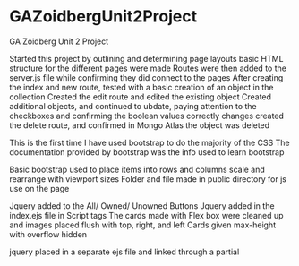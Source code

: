 # GAZoidbergUnit2Project
GA Zoidberg Unit 2 Project

Started this project by outlining and determining page layouts
basic HTML structure for the different pages were made
Routes were then added to the server.js file while confirming they did connect to the pages
After creating the index and new route, tested with a basic creation of an object in the collection
Created the edit route and edited the existing object
Created additional objects, and continued to ubdate, paying attention to the checkboxes and confirming the boolean values correctly changes
created the delete route, and confirmed in Mongo Atlas the object was deleted

This is the first time I have used bootstrap to do the majority of the CSS
The documentation provided by bootstrap was the info used to learn bootstrap

Basic bootstrap used to place items into rows and columns scale and rearrange with viewport sizes
Folder and file made in public directory for js use on the page

Jquery added to the All/ Owned/ Unowned Buttons
Jquery added in the index.ejs file in Script tags
The cards made with Flex box were cleaned up and images placed flush with top, right, and left
Cards given max-height with overflow hidden

jquery placed in a separate ejs file and linked through a partial
